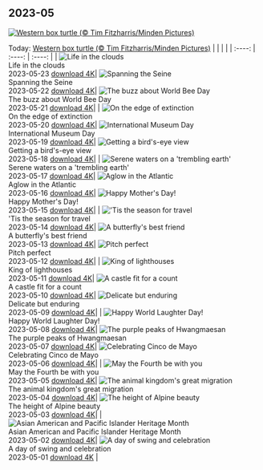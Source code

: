 ## 2023-05
[![Western box turtle (© Tim Fitzharris/Minden Pictures)](https://cn.bing.com/th?id=OHR.WesternBoxTurtle_EN-US2880487603_UHD.jpg&w=1000)](https://cn.bing.com/th?id=OHR.WesternBoxTurtle_EN-US2880487603_UHD.jpg&pid=hp&w=3840&h=2160&rs=1&c=4)

Today: [Western box turtle (© Tim Fitzharris/Minden Pictures)](https://cn.bing.com/th?id=OHR.WesternBoxTurtle_EN-US2880487603_UHD.jpg&pid=hp&w=3840&h=2160&rs=1&c=4)
  |      |      |      |
| :----: | :----: | :----: |
| ![Life in the clouds](https://cn.bing.com/th?id=OHR.BiodiverseCostaRica_EN-US2611109244_UHD.jpg&pid=hp&w=384&h=216&rs=1&c=4) <br/> Life in the clouds <br/> 2023-05-23  [download 4K](https://cn.bing.com/th?id=OHR.BiodiverseCostaRica_EN-US2611109244_UHD.jpg&pid=hp&w=3840&h=2160&rs=1&c=4)| ![Spanning the Seine](https://cn.bing.com/th?id=OHR.PontdArcole_EN-US2477179777_UHD.jpg&pid=hp&w=384&h=216&rs=1&c=4) <br/> Spanning the Seine <br/> 2023-05-22  [download 4K](https://cn.bing.com/th?id=OHR.PontdArcole_EN-US2477179777_UHD.jpg&pid=hp&w=3840&h=2160&rs=1&c=4)| ![The buzz about World Bee Day](https://cn.bing.com/th?id=OHR.EuropeanHoneybee_EN-US0859156574_UHD.jpg&pid=hp&w=384&h=216&rs=1&c=4) <br/> The buzz about World Bee Day <br/> 2023-05-21  [download 4K](https://cn.bing.com/th?id=OHR.EuropeanHoneybee_EN-US0859156574_UHD.jpg&pid=hp&w=3840&h=2160&rs=1&c=4)|
| ![On the edge of extinction](https://cn.bing.com/th?id=OHR.SumatranRhino_EN-US0245305253_UHD.jpg&pid=hp&w=384&h=216&rs=1&c=4) <br/> On the edge of extinction <br/> 2023-05-20  [download 4K](https://cn.bing.com/th?id=OHR.SumatranRhino_EN-US0245305253_UHD.jpg&pid=hp&w=3840&h=2160&rs=1&c=4)| ![International Museum Day](https://cn.bing.com/th?id=OHR.MuseoSoumaya_EN-US2440983924_UHD.jpg&pid=hp&w=384&h=216&rs=1&c=4) <br/> International Museum Day <br/> 2023-05-19  [download 4K](https://cn.bing.com/th?id=OHR.MuseoSoumaya_EN-US2440983924_UHD.jpg&pid=hp&w=3840&h=2160&rs=1&c=4)| ![Getting a bird's-eye view](https://cn.bing.com/th?id=OHR.CormorantBridge_EN-US1902862286_UHD.jpg&pid=hp&w=384&h=216&rs=1&c=4) <br/> Getting a bird's-eye view <br/> 2023-05-18  [download 4K](https://cn.bing.com/th?id=OHR.CormorantBridge_EN-US1902862286_UHD.jpg&pid=hp&w=3840&h=2160&rs=1&c=4)|
| ![Serene waters on a 'trembling earth'](https://cn.bing.com/th?id=OHR.AmericanWetlands_EN-US1844827155_UHD.jpg&pid=hp&w=384&h=216&rs=1&c=4) <br/> Serene waters on a 'trembling earth' <br/> 2023-05-17  [download 4K](https://cn.bing.com/th?id=OHR.AmericanWetlands_EN-US1844827155_UHD.jpg&pid=hp&w=3840&h=2160&rs=1&c=4)| ![Aglow in the Atlantic](https://cn.bing.com/th?id=OHR.MorroJable_EN-US1772722431_UHD.jpg&pid=hp&w=384&h=216&rs=1&c=4) <br/> Aglow in the Atlantic <br/> 2023-05-16  [download 4K](https://cn.bing.com/th?id=OHR.MorroJable_EN-US1772722431_UHD.jpg&pid=hp&w=3840&h=2160&rs=1&c=4)| ![Happy Mother's Day!](https://cn.bing.com/th?id=OHR.OdocoileusVirginianus_EN-US1668598337_UHD.jpg&pid=hp&w=384&h=216&rs=1&c=4) <br/> Happy Mother's Day! <br/> 2023-05-15  [download 4K](https://cn.bing.com/th?id=OHR.OdocoileusVirginianus_EN-US1668598337_UHD.jpg&pid=hp&w=3840&h=2160&rs=1&c=4)|
| !['Tis the season for travel](https://cn.bing.com/th?id=OHR.SonnyBonoPelicans_EN-US1524460012_UHD.jpg&pid=hp&w=384&h=216&rs=1&c=4) <br/> 'Tis the season for travel <br/> 2023-05-14  [download 4K](https://cn.bing.com/th?id=OHR.SonnyBonoPelicans_EN-US1524460012_UHD.jpg&pid=hp&w=3840&h=2160&rs=1&c=4)| ![A butterfly's best friend](https://cn.bing.com/th?id=OHR.WildLupine_EN-US1382733552_UHD.jpg&pid=hp&w=384&h=216&rs=1&c=4) <br/> A butterfly's best friend <br/> 2023-05-13  [download 4K](https://cn.bing.com/th?id=OHR.WildLupine_EN-US1382733552_UHD.jpg&pid=hp&w=3840&h=2160&rs=1&c=4)| ![Pitch perfect](https://cn.bing.com/th?id=OHR.FootballField_EN-US1266832046_UHD.jpg&pid=hp&w=384&h=216&rs=1&c=4) <br/> Pitch perfect <br/> 2023-05-12  [download 4K](https://cn.bing.com/th?id=OHR.FootballField_EN-US1266832046_UHD.jpg&pid=hp&w=3840&h=2160&rs=1&c=4)|
| ![King of lighthouses](https://cn.bing.com/th?id=OHR.CordouanLighthouse_EN-US1179388866_UHD.jpg&pid=hp&w=384&h=216&rs=1&c=4) <br/> King of lighthouses <br/> 2023-05-11  [download 4K](https://cn.bing.com/th?id=OHR.CordouanLighthouse_EN-US1179388866_UHD.jpg&pid=hp&w=3840&h=2160&rs=1&c=4)| ![A castle fit for a count](https://cn.bing.com/th?id=OHR.MountCetatea_EN-US0862689024_UHD.jpg&pid=hp&w=384&h=216&rs=1&c=4) <br/> A castle fit for a count <br/> 2023-05-10  [download 4K](https://cn.bing.com/th?id=OHR.MountCetatea_EN-US0862689024_UHD.jpg&pid=hp&w=3840&h=2160&rs=1&c=4)| ![Delicate but enduring](https://cn.bing.com/th?id=OHR.TheChaps_EN-US0810025310_UHD.jpg&pid=hp&w=384&h=216&rs=1&c=4) <br/> Delicate but enduring <br/> 2023-05-09  [download 4K](https://cn.bing.com/th?id=OHR.TheChaps_EN-US0810025310_UHD.jpg&pid=hp&w=3840&h=2160&rs=1&c=4)|
| ![Happy World Laughter Day!](https://cn.bing.com/th?id=OHR.SealLaughing_EN-US0742497806_UHD.jpg&pid=hp&w=384&h=216&rs=1&c=4) <br/> Happy World Laughter Day! <br/> 2023-05-08  [download 4K](https://cn.bing.com/th?id=OHR.SealLaughing_EN-US0742497806_UHD.jpg&pid=hp&w=3840&h=2160&rs=1&c=4)| ![The purple peaks of Hwangmaesan](https://cn.bing.com/th?id=OHR.HwangmaesanAzaleas_EN-US0649441292_UHD.jpg&pid=hp&w=384&h=216&rs=1&c=4) <br/> The purple peaks of Hwangmaesan <br/> 2023-05-07  [download 4K](https://cn.bing.com/th?id=OHR.HwangmaesanAzaleas_EN-US0649441292_UHD.jpg&pid=hp&w=3840&h=2160&rs=1&c=4)| ![Celebrating Cinco de Mayo](https://cn.bing.com/th?id=OHR.Popocatepetl_EN-US0582960818_UHD.jpg&pid=hp&w=384&h=216&rs=1&c=4) <br/> Celebrating Cinco de Mayo <br/> 2023-05-06  [download 4K](https://cn.bing.com/th?id=OHR.Popocatepetl_EN-US0582960818_UHD.jpg&pid=hp&w=3840&h=2160&rs=1&c=4)|
| ![May the Fourth be with you](https://cn.bing.com/th?id=OHR.RebelBase_EN-US9162228478_UHD.jpg&pid=hp&w=384&h=216&rs=1&c=4) <br/> May the Fourth be with you <br/> 2023-05-05  [download 4K](https://cn.bing.com/th?id=OHR.RebelBase_EN-US9162228478_UHD.jpg&pid=hp&w=3840&h=2160&rs=1&c=4)| ![The animal kingdom's great migration](https://cn.bing.com/th?id=OHR.ThreeWildebeest_EN-US9446203427_UHD.jpg&pid=hp&w=384&h=216&rs=1&c=4) <br/> The animal kingdom's great migration <br/> 2023-05-04  [download 4K](https://cn.bing.com/th?id=OHR.ThreeWildebeest_EN-US9446203427_UHD.jpg&pid=hp&w=3840&h=2160&rs=1&c=4)| ![The height of Alpine beauty](https://cn.bing.com/th?id=OHR.KlostersSerneus_EN-US9360254697_UHD.jpg&pid=hp&w=384&h=216&rs=1&c=4) <br/> The height of Alpine beauty <br/> 2023-05-03  [download 4K](https://cn.bing.com/th?id=OHR.KlostersSerneus_EN-US9360254697_UHD.jpg&pid=hp&w=3840&h=2160&rs=1&c=4)|
| ![Asian American and Pacific Islander Heritage Month](https://cn.bing.com/th?id=OHR.KoreanBell_EN-US9211069806_UHD.jpg&pid=hp&w=384&h=216&rs=1&c=4) <br/> Asian American and Pacific Islander Heritage Month <br/> 2023-05-02  [download 4K](https://cn.bing.com/th?id=OHR.KoreanBell_EN-US9211069806_UHD.jpg&pid=hp&w=3840&h=2160&rs=1&c=4)| ![A day of swing and celebration](https://cn.bing.com/th?id=OHR.ExteriorPreservationHall_EN-US9095698933_UHD.jpg&pid=hp&w=384&h=216&rs=1&c=4) <br/> A day of swing and celebration <br/> 2023-05-01  [download 4K](https://cn.bing.com/th?id=OHR.ExteriorPreservationHall_EN-US9095698933_UHD.jpg&pid=hp&w=3840&h=2160&rs=1&c=4) |